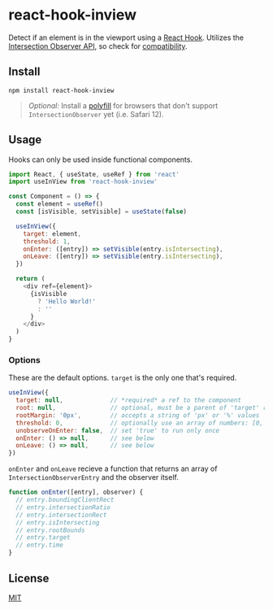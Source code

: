 # react-hook-inview

Detect if an element is in the viewport using a [React Hook](https://reactjs.org/docs/hooks-intro.html). Utilizes the [Intersection Observer API](https://developer.mozilla.org/en-US/docs/Web/API/Intersection_Observer_API), so check for [compatibility](https://caniuse.com/#feat=intersectionobserver).

## Install

```
npm install react-hook-inview
```

> *Optional:* Install a [polyfill](https://www.npmjs.com/package/intersection-observer) for browsers that don't support `IntersectionObserver` yet (i.e. Safari 12).

## Usage

Hooks can only be used inside functional components.

```js
import React, { useState, useRef } from 'react'
import useInView from 'react-hook-inview'

const Component = () => {
  const element = useRef()
  const [isVisible, setVisible] = useState(false)

  useInView({
    target: element,
    threshold: 1,
    onEnter: ([entry]) => setVisible(entry.isIntersecting),
    onLeave: ([entry]) => setVisible(entry.isIntersecting),
  })

  return (
    <div ref={element}>
      {isVisible
        ? 'Hello World!'
        : ''
      }
    </div>
  )
}
```

### Options
These are the default options. `target` is the only one that's required.
```js
useInView({
  target: null,             // *required* a ref to the component
  root: null,               // optional, must be a parent of 'target' ref
  rootMargin: '0px',        // accepts a string of 'px' or '%' values
  threshold: 0,             // optionally use an array of numbers: [0, 0.5, 1]
  unobserveOnEnter: false,  // set 'true' to run only once
  onEnter: () => null,      // see below
  onLeave: () => null,      // see below
})
```

`onEnter` and `onLeave` recieve a function that returns an array of `IntersectionObserverEntry` and the observer itself.

```js
function onEnter([entry], observer) {
  // entry.boundingClientRect
  // entry.intersectionRatio
  // entry.intersectionRect
  // entry.isIntersecting
  // entry.rootBounds
  // entry.target
  // entry.time
}
```

## License
[MIT](https://github.com/bitmap/react-hook-inview/blob/master/LICENSE)
